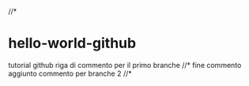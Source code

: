 //*
# hello-world-github
tutorial github
riga di commento per il primo branche
//*  fine commento
aggiunto commento per branche 2
//*
